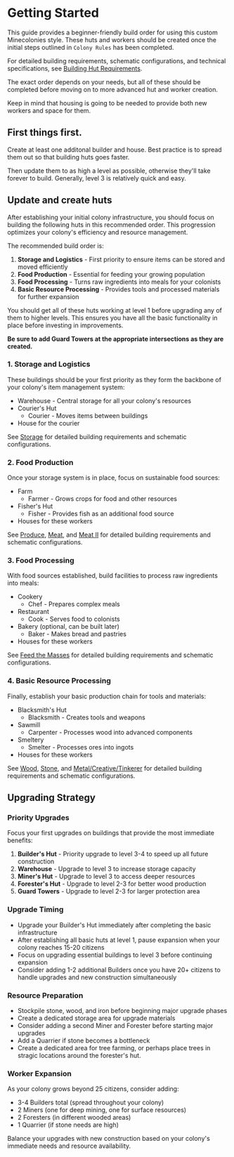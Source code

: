# Getting Started

This guide provides a beginner-friendly build order for using this custom
Minecolonies style. These huts and workers should be created once the initial
steps outlined in `Colony Rules` has been completed.

For detailed building requirements, schematic configurations, and technical
specifications, see [Building Hut Requirements](huts.md).

The exact order depends on your needs, but all of these should be completed
before moving on to more advanced hut and worker creation.

Keep in mind that housing is going to be needed to provide both new workers
and space for them.

## First things first.

Create at least one additonal builder and house. Best practice is to spread
them out so that building huts goes faster.

Then update them to as high a level as possible, otherwise they'll take
forever to build. Generally, level 3 is relatively quick and easy.

## Update and create huts

After establishing your initial colony infrastructure, you should focus on
building the following huts in this recommended order. This progression
optimizes your colony's efficiency and resource management.

The recommended build order is:

1. **Storage and Logistics** - First priority to ensure items can be stored and moved efficiently
2. **Food Production** - Essential for feeding your growing population
3. **Food Processing** - Turns raw ingredients into meals for your colonists
4. **Basic Resource Processing** - Provides tools and processed materials for further expansion

You should get all of these huts working at level 1 before upgrading any of
them to higher levels. This ensures you have all the basic functionality in
place before investing in improvements.

**Be sure to add Guard Towers at the appropriate intersections as they are
created.**

### 1. Storage and Logistics

These buildings should be your first priority as they form the backbone of
your colony's item management system:

* Warehouse - Central storage for all your colony's resources
* Courier's Hut
  - Courier - Moves items between buildings
* House for the courier

See [Storage](huts.md#storage) for detailed building requirements and
schematic configurations.

### 2. Food Production

Once your storage system is in place, focus on sustainable food sources:

* Farm
  - Farmer - Grows crops for food and other resources
* Fisher's Hut
  - Fisher - Provides fish as an additional food source
* Houses for these workers

See [Produce](huts.md#produce), [Meat](huts.md#meat), and
[Meat II](huts.md#meat-ii) for detailed building requirements and schematic
configurations.

### 3. Food Processing

With food sources established, build facilities to process raw ingredients
into meals:

* Cookery
  - Chef - Prepares complex meals
* Restaurant
  - Cook - Serves food to colonists
* Bakery (optional, can be built later)
  - Baker - Makes bread and pastries
* Houses for these workers

See [Feed the Masses](huts.md#feed-the-masses) for detailed building
requirements and schematic configurations.

### 4. Basic Resource Processing

Finally, establish your basic production chain for tools and materials:

* Blacksmith's Hut
  - Blacksmith - Creates tools and weapons
* Sawmill
  - Carpenter - Processes wood into advanced components
* Smeltery
  - Smelter - Processes ores into ingots
* Houses for these workers

See [Wood](huts.md#wood), [Stone](huts.md#stone), and
[Metal/Creative/Tinkerer](huts.md#metalcreativetinkerer) for detailed
building requirements and schematic configurations.

## Upgrading Strategy

### Priority Upgrades

Focus your first upgrades on buildings that provide the most immediate
benefits:

1. **Builder's Hut** - Priority upgrade to level 3-4 to speed up all future construction
2. **Warehouse** - Upgrade to level 3 to increase storage capacity
3. **Miner's Hut** - Upgrade to level 3 to access deeper resources
4. **Forester's Hut** - Upgrade to level 2-3 for better wood production
5. **Guard Towers** - Upgrade to level 2-3 for larger protection area

### Upgrade Timing

* Upgrade your Builder's Hut immediately after completing the basic
  infrastructure
* After establishing all basic huts at level 1, pause expansion when your
  colony reaches 15-20 citizens
* Focus on upgrading essential buildings to level 3 before continuing
  expansion
* Consider adding 1-2 additional Builders once you have 20+ citizens to handle
  upgrades and new construction simultaneously

### Resource Preparation

* Stockpile stone, wood, and iron before beginning major upgrade phases
* Create a dedicated storage area for upgrade materials
* Consider adding a second Miner and Forester before starting major upgrades
* Add a Quarrier if stone becomes a bottleneck
* Create a dedicated area for tree farming, or perhaps place trees in stragic
  locations around the forester's hut.

### Worker Expansion

As your colony grows beyond 25 citizens, consider adding:

* 3-4 Builders total (spread throughout your colony)
* 2 Miners (one for deep mining, one for surface resources)
* 2 Foresters (in different wooded areas)
* 1 Quarrier (if stone needs are high)

Balance your upgrades with new construction based on your colony's immediate
needs and resource availability.
